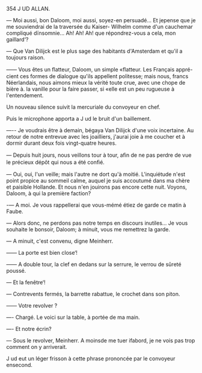 354 J UD ALLAN.

— Moi aussi, bon Daloom, moi aussi, soyez-en persuadé... Et jepense
que je me souviendrai de la traversée du Kaiser- Wilhelm comme d'un
cauchemar compliqué dïnsomnie... Ah! Ah! Ah! que répondrez-vous a
cela, mon gaillard‘?

— Que Van Dilijck est le plus sage des habitants d'Amsterdam et qu'il
a toujours raison.

—— Vous êtes un ﬂatteur, Daloom, un simple «ﬂatteur. Les Français appré-
cient ces formes de dialogue qu'ils appellent politesse; mais nous, francs
Néerlandais, nous aimons mieux la vérité toute crue, avec une chope de
bière à. la vanille pour la faire passer, si «elle est un peu rugueuse à
l'entendement.

Un nouveau silence suivit la mercuriale du convoyeur en chef.

Puis le microphone apporta a J ud le bruit d'un baillement.

—-- Je voudrais être à demain, bégaya Van Dilijck d'une voix incertaine.
Au retour de notre entrevue avec les joailliers, j'aurai joie à me coucher et
à dormir durant deux fois vingt-quatre heures.

— Depuis huit jours, nous veillons tour à tour, aﬁn de ne pas perdre de
vue le précieux dépôt qui nous a été conﬁé.

— Oui, oui, l'un veille; mais l'autre ne dort qu'à moitié. L'inquiétude
n'est point propice au sommeil calme, auquel je suis accoutumé dans ma
chère et paisible Hollande. Et nous n'en jouirons pas encore cette nuit.
Voyons, Daloom, à qui la première faction?

-— A moi. Je vous rappellerai que vous-mémé étiez de garde ce matin à
Faube.

— Alors donc, ne perdons pas notre temps en discours inutiles... Je vous
souhaite le bonsoir, Daloom; à minuit, vous me remettrez la garde.

— A minuit, c'est convenu, digne Meinherr.

—— La porte est bien close‘!

—— A double tour, la clef en dedans sur la serrure, le verrou de sûreté
poussé.

— Et la fenêtre‘!

— Contrevents fermés, la barrette rabattue, le crochet dans son piton.

—— Votre revolver ?

—- Chargé. Le voici sur la table, à portée de ma main.

—- Et notre écrin?

— Sous le revolver, Meinherr. A moinsde me tuer ifabord, je ne vois
pas trop comment on y arriverait.

J ud eut un léger frisson à cette phrase prononcée par le convoyeur ensecond.

